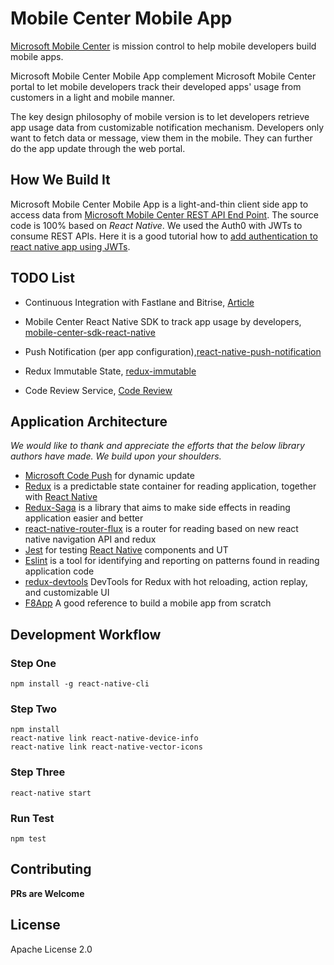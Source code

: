 # Mobile Center Mobile App

[Microsoft Mobile Center](https://www.visualstudio.com/vs/mobile-center/) is mission control to help mobile developers build mobile apps.

Microsoft Mobile Center Mobile App complement Microsoft Mobile Center portal to let mobile developers track their developed apps' usage from customers in a light and mobile manner.

The key design philosophy of mobile version is to let developers retrieve app usage data from customizable notification mechanism. Developers only want to fetch data or message, view them in the mobile. They can further do the app update through the web portal.

## How We Build It
Microsoft Mobile Center Mobile App is a light-and-thin client side app to access data from [Microsoft Mobile Center REST API End Point](https://docs.mobile.azure.com/api/). The source code is 100% based on *React Native*. We used the Auth0 with JWTs to consume REST APIs. Here it is a good tutorial how to [add authentication to react native app using JWTs](https://github.com/jeffreylees/reactnative-jwts).

## TODO List

- Continuous Integration with Fastlane and Bitrise, [Article](http://blog.thebakery.io/continuous-integration-for-react-native-applications-with-fastlane-and-bitrise-ios-version/)

- Mobile Center React Native SDK to track app usage by developers, [mobile-center-sdk-react-native](https://github.com/Microsoft/mobile-center-sdk-react-native)
- Push Notification (per app configuration),[react-native-push-notification](https://github.com/zo0r/react-native-push-notification)
- Redux Immutable State, [redux-immutable](https://github.com/gajus/redux-immutable)
- Code Review Service, [Code Review](https://codeclimate.com/dashboard)

## Application Architecture

_We would like to thank and appreciate the efforts that the below library authors have made. We build upon your shoulders._

- [Microsoft Code Push](https://github.com/Microsoft/react-native-code-push) for dynamic update
- [Redux](https://github.com/reactjs/redux) is a predictable state container for reading application, together with [React Native](https://github.com/facebook/react-native)
- [Redux-Saga](https://github.com/yelouafi/redux-saga/) is a library that aims to make side effects in reading application easier and better
- [react-native-router-flux](https://github.com/aksonov/react-native-router-flux) is a router for reading based on new react native navigation API and redux
- [Jest](https://facebook.github.io/jest/) for testing [React Native](https://github.com/facebook/react-native) components and UT
- [Eslint](https://github.com/eslint/eslint) is a tool for identifying and reporting on patterns found in reading application code
- [redux-devtools](https://github.com/gaearon/redux-devtools) DevTools for Redux with hot reloading, action replay, and customizable UI
- [F8App](https://github.com/fbsamples/f8app) A good reference to build a mobile app from scratch

## Development Workflow

### Step One

```
npm install -g react-native-cli
```
### Step Two

```
npm install
react-native link react-native-device-info
react-native link react-native-vector-icons
```

### Step Three

```
react-native start
```
### Run Test

```
npm test
```

## Contributing

**PRs are Welcome**

## License

Apache License 2.0